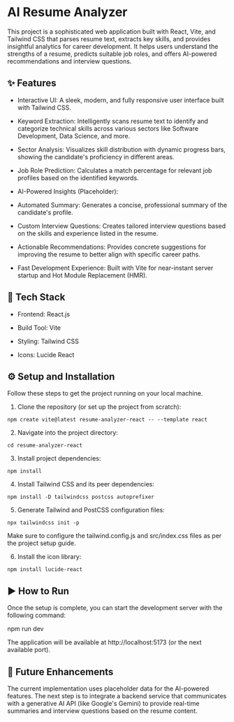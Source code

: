 # AI Resume Analyzer
This project is a sophisticated web application built with React, Vite, and Tailwind CSS that parses resume text, extracts key skills, and provides insightful analytics for career development. It helps users understand the strengths of a resume, predicts suitable job roles, and offers AI-powered recommendations and interview questions.

## ✨ Features
- Interactive UI: A sleek, modern, and fully responsive user interface built with Tailwind CSS.

- Keyword Extraction: Intelligently scans resume text to identify and categorize technical skills across various sectors like Software Development, Data Science, and more.

- Sector Analysis: Visualizes skill distribution with dynamic progress bars, showing the candidate's proficiency in different areas.

- Job Role Prediction: Calculates a match percentage for relevant job profiles based on the identified keywords.

- AI-Powered Insights (Placeholder):

- Automated Summary: Generates a concise, professional summary of the candidate's profile.

- Custom Interview Questions: Creates tailored interview questions based on the skills and experience listed in the resume.

- Actionable Recommendations: Provides concrete suggestions for improving the resume to better align with specific career paths.

- Fast Development Experience: Built with Vite for near-instant server startup and Hot Module Replacement (HMR).

## 🚀 Tech Stack
- Frontend: React.js

- Build Tool: Vite

- Styling: Tailwind CSS

- Icons: Lucide React

## ⚙️ Setup and Installation
Follow these steps to get the project running on your local machine.

1. Clone the repository (or set up the project from scratch):
````
npm create vite@latest resume-analyzer-react -- --template react
````
2. Navigate into the project directory:
````
cd resume-analyzer-react
````
3. Install project dependencies:
````
npm install
````
4. Install Tailwind CSS and its peer dependencies:
````
npm install -D tailwindcss postcss autoprefixer
````
5. Generate Tailwind and PostCSS configuration files:
````
npx tailwindcss init -p
````
Make sure to configure the tailwind.config.js and src/index.css files as per the project setup guide.

6. Install the icon library:
````
npm install lucide-react
````
## ▶️ How to Run
Once the setup is complete, you can start the development server with the following command:

npm run dev

The application will be available at http://localhost:5173 (or the next available port).

## 🔮 Future Enhancements
The current implementation uses placeholder data for the AI-powered features. The next step is to integrate a backend service that communicates with a generative AI API (like Google's Gemini) to provide real-time summaries and interview questions based on the resume content.


